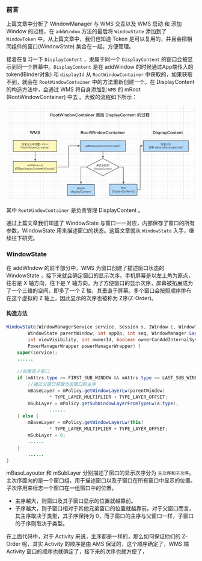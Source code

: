 ### 前言

上篇文章中分析了 WindowManager 与 WMS 交互以及 WMS 启动 和 添加 Window 的过程，在 `addWindow` 方法的最后将 `WindowState` 添加到了 `WindowToken` 中，从上篇文章中，我们也知道 Token 是可以复用的，并且会把相同组件的窗口(WindowState) 集合在一起，方便管理。

接着在复习一下 `DisplayContent` ，隶属于同一个 `DisplayContent` 的窗口会被显示到同一个屏幕中。`DisplayContent` 是在 addWindow 的时候通过App端传入的 token(IBinder对象) 和 `displayId`  从 `RootWindowContainer` 中获取的，如果获取不到，就会在 `RootWindowContainer` 中的方法重新创建一个。在 DisplayContent 的构造方法中，会通过 WMS 将自身添加到 `WMS` 的 mRoot (RootWindowContainer) 中去 。大致的流程如下所示：

![image-20221109114830813](https://raw.githubusercontent.com/LvKang-insist/PicGo/main/img/202211091148856.png)

其中 `RootWindowContainer` 是负责管理 DisplayContent 。

通过上篇文章我们知道了 WindowState 与窗口一一对应，内部保存了窗口的所有参数，WindowState 用来描述窗口的状态。这篇文章就从 `WindowState` 入手，继续往下研究。

### WindowState

在 addWIndow 的前半部分中，WMS 为窗口创建了描述窗口状态的 WindowState ，接下来就会确定窗口的显示次序。手机屏幕是以左上角为原点，往右是 X 轴方向，往下是 Y 轴方向。为了方便窗口的显示次序，屏幕被拓展成为了一个三维的空间，即多了一个 Z 轴，其垂直于屏幕。多个窗口会按照顺序排布在这个虚拟的 Z 轴上，因此显示的次序也被称为 Z序(Z-Order)。

#### 构造方法

```java
WindowState(WindowManagerService service, Session s, IWindow c, WindowToken token,
        WindowState parentWindow, int appOp, int seq, WindowManager.LayoutParams a,
        int viewVisibility, int ownerId, boolean ownerCanAddInternalSystemWindow,
        PowerManagerWrapper powerManagerWrapper) {
    super(service);
    ......
    
    //如果是子窗口  
    if (mAttrs.type >= FIRST_SUB_WINDOW && mAttrs.type <= LAST_SUB_WINDOW) {
        //通过父窗口获取当前窗口的主序
        mBaseLayer = mPolicy.getWindowLayerLw(parentWindow)
                * TYPE_LAYER_MULTIPLIER + TYPE_LAYER_OFFSET;
        mSubLayer = mPolicy.getSubWindowLayerFromTypeLw(a.type);
				......
    } else {
        mBaseLayer = mPolicy.getWindowLayerLw(this)
                * TYPE_LAYER_MULTIPLIER + TYPE_LAYER_OFFSET;
        mSubLayer = 0;
        ......
    }
		......
}
```

mBaseLayouter 和 mSubLayer 分别描述了窗口的显示次序分为 `主次序和子次序`。主次序面向的是一个窗口组，用于描述窗口以及子窗口在所有窗口中显示的位置。子次序用来标志一个窗口在一组窗口中的位置。

- 主序越大，则窗口及其子窗口显示的位置就越靠前。
- 子序越大，则子窗口相对于其他兄弟窗口的位置就越靠前。对于父窗口而言，其主序取决于类型，其子序保持为 0，而子窗口的主序与父窗口一样，子窗口的子序则取决于类型。

在上面代码中，对于 Activity 来说，主序都是一样的，那么如何保证他们的 Z-Order 呢，其实 Activity 的顺序是由 AMS 保证的，这个顺序确定了，WMS 端 Activity 窗口的顺序也就确定了，接下来的次序也就方便了，